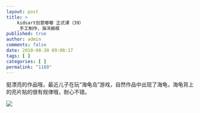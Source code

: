 ```yaml
---
layout: post
title: >
    kidsart创意嘟嘟 正式课（39）
    _手工制作，海洋画框
published: true
author: admin
comments: false
date: 2010-08-30 09:08:17
tags: [ ]
categories: [ ]
permalink: "1180"
---
```

挺漂亮的作品哦，最近儿子在玩“海龟岛”游戏，自然作品中出现了海龟，海龟背上的亮片贴的很有规律哦，耐心不错。


  


![][1]

 [1]: http://xujianian.com/jx/blog/UploadFiles/2010-8/830830093.jpg